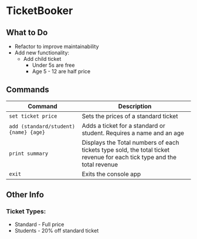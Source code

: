 # TicketBooker



## What to Do

 * Refactor to improve maintainability
 * Add new functionality:
    * Add child ticket
      * Under 5s are free
      * Age 5 - 12 are half price


## Commands

| Command                               | Description                                                                                                             |
|---------------------------------------|-------------------------------------------------------------------------------------------------------------------------|
| `set ticket price`                    | Sets the prices of a standard ticket                                                                                    |
| `add (standard/student) {name} {age}` | Adds a ticket for a standard or student. Requires a name and an age                                                     |
| `print summary`                       | Displays the Total numbers of each tickets type sold, the total ticket revenue for each tick type and the total revenue |
| `exit`                                | Exits the console app                                                                                                   |


## Other Info

### Ticket Types:
 * Standard - Full price
 * Students - 20% off standard ticket
